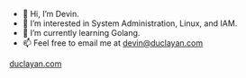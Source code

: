 - 👋 Hi, I’m Devin.
- 👀 I’m interested in System Administration, Linux, and IAM.
- 🌱 I’m currently learning Golang.
- 📫 Feel free to email me at devin@duclayan.com  

[duclayan.com](http://duclayan.com)

<!---
dduclayan/dduclayan is a ✨ special ✨ repository because its `README.md` (this file) appears on your GitHub profile.
You can click the Preview link to take a look at your changes.
--->
